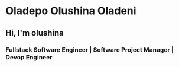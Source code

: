 # Oladepo Olushina Oladeni

<h2>Hi, I'm olushina</h2>
<h3>Fullstack Software Engineer | Software Project Manager | Devop Engineer</h3>